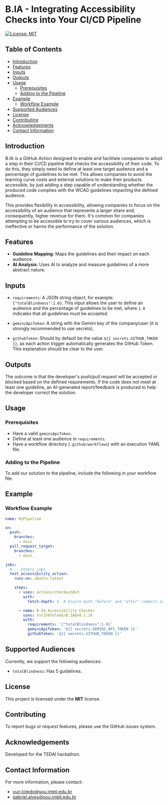 # B.IA - Integrating Accessibility Checks into Your CI/CD Pipeline

[![License: MIT](https://img.shields.io/badge/License-MIT-yellow.svg)](https://opensource.org/licenses/MIT)

## Table of Contents

- [Introduction](#introduction)
- [Features](#features)
- [Inputs](#inputs)
- [Outputs](#outputs)
- [Usage](#usage)
  - [Prerequisites](#prerequisites)
  - [Adding to the Pipeline](#adding-to-the-pipeline)
- [Example](#example)
  - [Workflow Example](#workflow-example)
- [Supported Audiences](#supported-audiences)
- [License](#license)
- [Contributing](#contributing)
- [Acknowledgements](#acknowledgements)
- [Contact Information](#contact-information)

## Introduction

B.IA is a GitHub Action designed to enable and facilitate companies to adopt a step in their CI/CD pipeline that checks the accessibility of their code. To do this, they simply need to define at least one target audience and a percentage of guidelines to be met. This allows companies to avoid the learning curve costs and external solutions to make their products accessible, by just adding a step capable of understanding whether the produced code complies with the WCAG guidelines impacting the defined audience.

This provides flexibility in accessibility, allowing companies to focus on the accessibility of an audience that represents a larger share and, consequently, higher revenue for them. It's common for companies attempting to be accessible to try to cover various audiences, which is ineffective or harms the performance of the solution.

## Features

- **Guideline Mapping**: Maps the guidelines and their impact on each audience.
- **AI Analysis**: Uses AI to analyze and measure guidelines of a more abstract nature.

## Inputs

- `requirements`: A JSON string object, for example: `{"totalBlindness":1.0}`. This input allows the user to define an audience and the percentage of guidelines to be met, where `1.0` indicates that all guidelines must be accepted.

- `geminiApiToken`: A string with the Gemini key of the company/user (it is strongly recommended to use secrets).

- `githubToken`: Should by default be the value `${{ secrets.GITHUB_TOKEN }}`, as each action trigger automatically generates the GitHub Token. This explanation should be clear to the user.

## Outputs

The outcome is that the developer's push/pull request will be accepted or blocked based on the defined requirements. If the code does not meet at least one guideline, an AI-generated report/feedback is produced to help the developer correct the solution.

## Usage

### Prerequisites

- Have a valid `geminiApiToken`.
- Define at least one audience in `requirements`.
- Have a workflow directory (`.github/workflows`) with an execution YAML file.

### Adding to the Pipeline

To add our solution to the pipeline, include the following in your workflow file:

## Example

### Workflow Example

```yaml
name: MyPipeline

on:
  push:
    branches:
      - main
  pull_request_target:
    branches:
      - main

jobs:
  #... others jobs
  test_accessibility_action:
    runs-on: ubuntu-latest

    steps:
      - uses: actions/checkout@v3
        with:
          fetch-depth: 2  # Ensure both "before" and "after" commits are fetched

      - name: B.IA Accessibility Checker
        uses: YuriFAToledo/B.IA@v0.1.14
        with:
          requirements: '{"totalBlindness":1.0}'
          geminiApiToken: '${{ secrets.GEMINI_API_TOKEN }}'
          githubToken: '${{ secrets.GITHUB_TOKEN }}'
```


## Supported Audiences

Currently, we support the following audiences:

- `totalBlindness`: Has 5 guidelines.

## License

This project is licensed under the **MIT** license.

## Contributing

To report bugs or request features, please use the GitHub issues system.

## Acknowledgements

Developed for the TEDAI hackathon.

## Contact Information

For more information, please contact:

- yuri.toledo@sou.inteli.edu.br
- gabriel.alves@sou.inteli.edu.br
